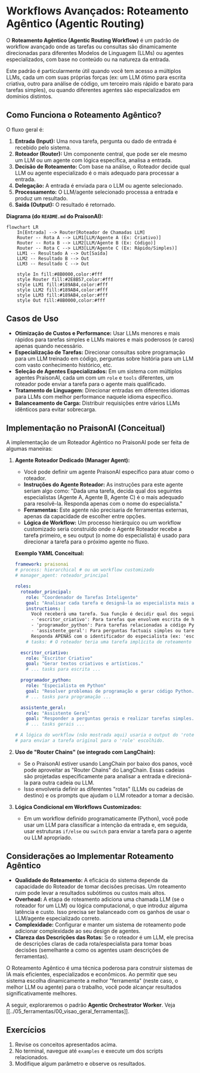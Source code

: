 # Workflows Avançados: Roteamento Agêntico (Agentic Routing)

O **Roteamento Agêntico (Agentic Routing Workflow)** é um padrão de workflow avançado onde as tarefas ou consultas são dinamicamente direcionadas para diferentes Modelos de Linguagem (LLMs) ou agentes especializados, com base no conteúdo ou na natureza da entrada.

Este padrão é particularmente útil quando você tem acesso a múltiplos LLMs, cada um com suas próprias forças (ex: um LLM ótimo para escrita criativa, outro para análise de código, um terceiro mais rápido e barato para tarefas simples), ou quando diferentes agentes são especializados em domínios distintos.

## Como Funciona o Roteamento Agêntico?

O fluxo geral é:

1.  **Entrada (Input):** Uma nova tarefa, pergunta ou dado de entrada é recebido pelo sistema.
2.  **Roteador (Router):** Um componente central, que pode ser ele mesmo um LLM ou um agente com lógica específica, analisa a entrada.
3.  **Decisão de Roteamento:** Com base na análise, o Roteador decide qual LLM ou agente especializado é o mais adequado para processar a entrada.
4.  **Delegação:** A entrada é enviada para o LLM ou agente selecionado.
5.  **Processamento:** O LLM/agente selecionado processa a entrada e produz um resultado.
6.  **Saída (Output):** O resultado é retornado.

**Diagrama (do `README.md` do PraisonAI):**
```mermaid
flowchart LR
    In[Entrada] --> Router[Roteador de Chamadas LLM]
    Router -- Rota A --> LLM1[LLM/Agente A (Ex: Criativo)]
    Router -- Rota B --> LLM2[LLM/Agente B (Ex: Código)]
    Router -- Rota C --> LLM3[LLM/Agente C (Ex: Rápido/Simples)]
    LLM1 -- Resultado A --> Out[Saída]
    LLM2 -- Resultado B --> Out
    LLM3 -- Resultado C --> Out

    style In fill:#8B0000,color:#fff
    style Router fill:#2E8B57,color:#fff
    style LLM1 fill:#189AB4,color:#fff
    style LLM2 fill:#189AB4,color:#fff
    style LLM3 fill:#189AB4,color:#fff
    style Out fill:#8B0000,color:#fff
```

## Casos de Uso

*   **Otimização de Custos e Performance:** Usar LLMs menores e mais rápidos para tarefas simples e LLMs maiores e mais poderosos (e caros) apenas quando necessário.
*   **Especialização de Tarefas:** Direcionar consultas sobre programação para um LLM treinado em código, perguntas sobre história para um LLM com vasto conhecimento histórico, etc.
*   **Seleção de Agentes Especializados:** Em um sistema com múltiplos agentes PraisonAI, cada um com um `role` e `tools` diferentes, um roteador pode enviar a tarefa para o agente mais qualificado.
*   **Tratamento de Linguagem:** Direcionar entradas em diferentes idiomas para LLMs com melhor performance naquele idioma específico.
*   **Balanceamento de Carga:** Distribuir requisições entre vários LLMs idênticos para evitar sobrecarga.

## Implementação no PraisonAI (Conceitual)

A implementação de um Roteador Agêntico no PraisonAI pode ser feita de algumas maneiras:

1.  **Agente Roteador Dedicado (Manager Agent):**
    *   Você pode definir um agente PraisonAI específico para atuar como o roteador.
    *   **Instruções do Agente Roteador:** As instruções para este agente seriam algo como: "Dada uma tarefa, decida qual dos seguintes especialistas (Agente A, Agente B, Agente C) é o mais adequado para resolvê-la. Responda apenas com o nome do especialista."
    *   **Ferramentas:** Este agente não precisaria de ferramentas externas, apenas da capacidade de escolher entre opções.
    *   **Lógica de Workflow:** Um processo hierárquico ou um workflow customizado seria construído onde o Agente Roteador recebe a tarefa primeiro, e seu output (o nome do especialista) é usado para direcionar a tarefa para o próximo agente no fluxo.

    **Exemplo YAML Conceitual:**
    ```yaml
    framework: praisonai
    # process: hierarchical # ou um workflow customizado
    # manager_agent: roteador_principal

    roles:
      roteador_principal:
        role: "Coordenador de Tarefas Inteligente"
        goal: "Analisar cada tarefa e designá-la ao especialista mais apropriado."
        instructions: |
          Você receberá uma tarefa. Sua função é decidir qual dos seguintes especialistas deve lidar com ela:
          - 'escritor_criativo': Para tarefas que envolvem escrita de histórias, poemas, roteiros.
          - 'programador_python': Para tarefas relacionadas a código Python, algoritmos ou scripts.
          - 'assistente_geral': Para perguntas factuais simples ou tarefas gerais.
          Responda APENAS com o identificador do especialista (ex: 'escritor_criativo').
        # tasks: # O roteador teria uma tarefa implícita de roteamento

      escritor_criativo:
        role: "Escritor Criativo"
        goal: "Gerar textos criativos e artísticos."
        # ... tasks para escrita ...

      programador_python:
        role: "Especialista em Python"
        goal: "Resolver problemas de programação e gerar código Python."
        # ... tasks para programação ...

      assistente_geral:
        role: "Assistente Geral"
        goal: "Responder a perguntas gerais e realizar tarefas simples."
        # ... tasks gerais ...

    # A lógica do workflow (não mostrada aqui) usaria o output do 'roteador_principal'
    # para enviar a tarefa original para o 'role' escolhido.
    ```

2.  **Uso de "Router Chains" (se integrado com LangChain):**
    *   Se o PraisonAI estiver usando LangChain por baixo dos panos, você pode aproveitar as "Router Chains" do LangChain. Essas cadeias são projetadas especificamente para analisar a entrada e direcioná-la para outra cadeia ou LLM.
    *   Isso envolveria definir as diferentes "rotas" (LLMs ou cadeias de destino) e os prompts que ajudam o LLM roteador a tomar a decisão.

3.  **Lógica Condicional em Workflows Customizados:**
    *   Em um workflow definido programaticamente (Python), você pode usar um LLM para classificar a intenção da entrada e, em seguida, usar estruturas `if/else` ou `switch` para enviar a tarefa para o agente ou LLM apropriado.

## Considerações ao Implementar Roteamento Agêntico

*   **Qualidade do Roteamento:** A eficácia do sistema depende da capacidade do Roteador de tomar decisões precisas. Um roteamento ruim pode levar a resultados subótimos ou custos mais altos.
*   **Overhead:** A etapa de roteamento adiciona uma chamada LLM (se o roteador for um LLM) ou lógica computacional, o que introduz alguma latência e custo. Isso precisa ser balanceado com os ganhos de usar o LLM/agente especializado correto.
*   **Complexidade:** Configurar e manter um sistema de roteamento pode adicionar complexidade ao seu design de agentes.
*   **Clareza das Descrições das Rotas:** Se o roteador é um LLM, ele precisa de descrições claras de cada rota/especialista para tomar boas decisões (semelhante a como os agentes usam descrições de ferramentas).

O Roteamento Agêntico é uma técnica poderosa para construir sistemas de IA mais eficientes, especializados e econômicos. Ao permitir que seu sistema escolha dinamicamente a melhor "ferramenta" (neste caso, o melhor LLM ou agente) para o trabalho, você pode alcançar resultados significativamente melhores.

A seguir, exploraremos o padrão **Agentic Orchestrator Worker**.
Veja [[../05_ferramentas/00_visao_geral_ferramentas]].

## Exercícios

1. Revise os conceitos apresentados acima.
2. No terminal, navegue até `examples` e execute um dos scripts relacionados.
3. Modifique algum parâmetro e observe os resultados.
